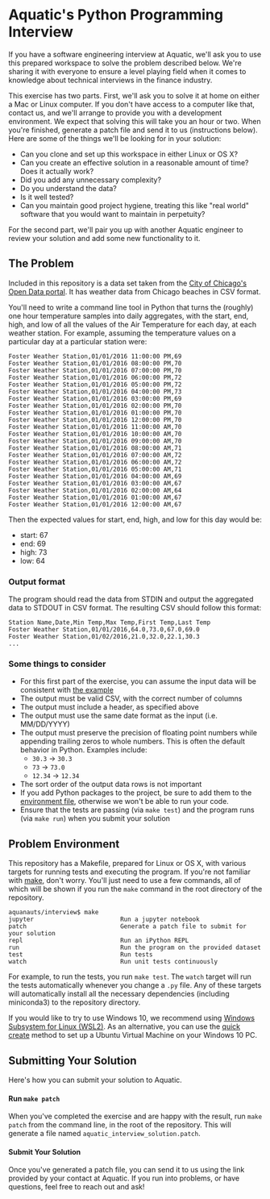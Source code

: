 # Aquatic's Python Programming Interview

If you have a software engineering interview at Aquatic, we'll ask you to use this prepared workspace to solve the problem described below. We're sharing it with everyone to ensure a level playing field when it comes to knowledge about technical interviews in the finance industry.

This exercise has two parts. First, we'll ask you to solve it at home on either a Mac or Linux computer. If you don't have access to a computer like that, contact us, and we'll arrange to provide you with a development environment. We expect that solving this will take you an hour or two. When you're finished, generate a patch file and send it to us (instructions below). Here are some of the things we'll be looking for in your solution:

  * Can you clone and set up this workspace in either Linux or OS X?
  * Can you create an effective solution in a reasonable amount of time? Does it actually work?
  * Did you add any unnecessary complexity?
  * Do you understand the data?
  * Is it well tested?
  * Can you maintain good project hygiene, treating this like "real world" software that you would want to maintain in perpetuity?

For the second part, we'll pair you up with another Aquatic engineer to review your solution and add some new functionality to it. 

## The Problem

Included in this repository is a data set taken from the [City of Chicago's Open Data portal](https://data.cityofchicago.org/). It has weather data from Chicago beaches in CSV format.

You'll need to write a command line tool in Python that turns the (roughly) one hour temperature samples into daily aggregates, with the start, end, high, and low of all the values of the Air Temperature for each day, at each weather station. For example, assuming the temperature values on a particular day at a particular station were:

```
Foster Weather Station,01/01/2016 11:00:00 PM,69
Foster Weather Station,01/01/2016 08:00:00 PM,70
Foster Weather Station,01/01/2016 07:00:00 PM,70
Foster Weather Station,01/01/2016 06:00:00 PM,72
Foster Weather Station,01/01/2016 05:00:00 PM,72
Foster Weather Station,01/01/2016 04:00:00 PM,73
Foster Weather Station,01/01/2016 03:00:00 PM,69
Foster Weather Station,01/01/2016 02:00:00 PM,70
Foster Weather Station,01/01/2016 01:00:00 PM,70
Foster Weather Station,01/01/2016 12:00:00 PM,70
Foster Weather Station,01/01/2016 11:00:00 AM,70
Foster Weather Station,01/01/2016 10:00:00 AM,70
Foster Weather Station,01/01/2016 09:00:00 AM,70
Foster Weather Station,01/01/2016 08:00:00 AM,71
Foster Weather Station,01/01/2016 07:00:00 AM,72
Foster Weather Station,01/01/2016 06:00:00 AM,72
Foster Weather Station,01/01/2016 05:00:00 AM,71
Foster Weather Station,01/01/2016 04:00:00 AM,69
Foster Weather Station,01/01/2016 03:00:00 AM,67
Foster Weather Station,01/01/2016 02:00:00 AM,64
Foster Weather Station,01/01/2016 01:00:00 AM,67
Foster Weather Station,01/01/2016 12:00:00 AM,67
```

Then the expected values for start, end, high, and low for this day would be:

* start: 67
* end: 69
* high: 73
* low: 64

### Output format

The program should read the data from STDIN and output the aggregated data to STDOUT in CSV format. The resulting CSV should follow this format:

```
Station Name,Date,Min Temp,Max Temp,First Temp,Last Temp
Foster Weather Station,01/01/2016,64.0,73.0,67.0,69.0
Foster Weather Station,01/02/2016,21.0,32.0,22.1,30.3
...
```

### Some things to consider
* For this first part of the exercise, you can assume the input data will be consistent with [the example](https://github.com/aquanauts/python_interview/blob/master/data/chicago_beach_weather.csv)
* The output must be valid CSV, with the correct number of columns
* The output must include a header, as specified above
* The output must use the same date format as the input (i.e. MM/DD/YYYY)
* The output must preserve the precision of floating point numbers while appending trailing zeros to whole numbers. This is often the default behavior in Python. Examples include:
    * `30.3` -> `30.3`
    * `73` -> `73.0`
    * `12.34` -> `12.34`
* The sort order of the output data rows is not important
* If you add Python packages to the project, be sure to add them to the [environment file](https://github.com/aquanauts/python_interview/blob/master/environment.yml), otherwise we won't be able to run your code.
* Ensure that the tests are passing (via `make test`) and the program runs (via `make run`) when you submit your solution

## Problem Environment

This repository has a Makefile, prepared for Linux or OS X, with various targets for running tests and executing the program. If you're not familiar with [make](http://matt.might.net/articles/intro-to-make/), don't worry. You'll just need to use a few commands, all of which will be shown if you run the `make` command in the root directory of the repository.

```
aquanauts/interview$ make
jupyter                        Run a jupyter notebook
patch                          Generate a patch file to submit for your solution
repl                           Run an iPython REPL
run                            Run the program on the provided dataset
test                           Run tests
watch                          Run unit tests continuously
```

For example, to run the tests, you run `make test`. The `watch` target will run the tests automatically whenever you change a `.py` file. Any of these targets will automatically install all the necessary dependencies (including miniconda3) to the repository directory.

If you would like to try to use Windows 10, we recommend using [Windows Subsystem for Linux (WSL2)](https://docs.microsoft.com/en-us/windows/wsl/install-win10#manual-installation-steps). As an alternative, you can use the [quick create](https://docs.microsoft.com/en-us/virtualization/hyper-v-on-windows/quick-start/quick-create-virtual-machine) method to set up a Ubuntu Virtual Machine on your Windows 10 PC.

## Submitting Your Solution

Here's how you can submit your solution to Aquatic.

#### Run `make patch`

When you've completed the exercise and are happy with the result, run `make patch` from the command line, in the root of the repository. This will generate a file named `aquatic_interview_solution.patch`.

#### Submit Your Solution

Once you've generated a patch file, you can send it to us using the link provided by your contact at Aquatic. If you run into problems, or have questions, feel free to reach out and ask!

